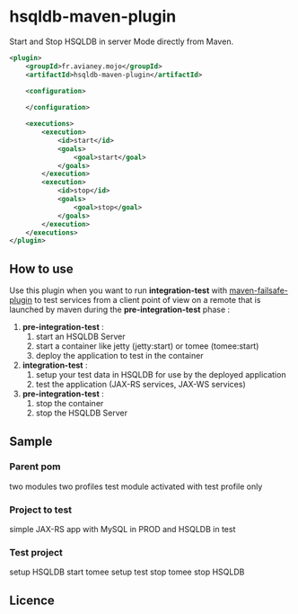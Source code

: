hsqldb-maven-plugin
===================

Start and Stop HSQLDB in server Mode directly from Maven.

```xml
<plugin>
    <groupId>fr.avianey.mojo</groupId>
    <artifactId>hsqldb-maven-plugin</artifactId>

    <configuration>
        
    </configuration>

    <executions>
        <execution>
            <id>start</id>
            <goals>
                <goal>start</goal>
            </goals>
        </execution>
        <execution>
            <id>stop</id>
            <goals>
                <goal>stop</goal>
            </goals>
        </execution>
    </executions>
</plugin>
```
   
## How to use

Use this plugin when you want to run **integration-test** with [maven-failsafe-plugin](https://maven.apache.org/surefire/maven-failsafe-plugin/) to test services from a client point of view on a remote that is launched by maven during the **pre-integration-test** phase :  

1. **pre-integration-test** :
   1. start an HSQLDB Server
   2. start a container like jetty (jetty:start) or tomee (tomee:start)
   3. deploy the application to test in the container
2. **integration-test** :
   1. setup your test data in HSQLDB for use by the deployed application
   2. test the application (JAX-RS services, JAX-WS services)
3. **pre-integration-test** :
   1. stop the container
   2. stop the HSQLDB Server

## Sample

### Parent pom

two modules
two profiles
test module activated with test profile only

### Project to test

simple JAX-RS app with MySQL in PROD and HSQLDB in test

### Test project

setup HSQLDB
start tomee
setup
test
stop tomee
stop HSQLDB
## Licence

